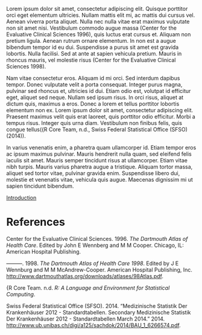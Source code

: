 
<!-- see https://rmarkdown.rstudio.com/authoring_bibliographies_and_citations.html for citation details -->

Lorem ipsum dolor sit amet, consectetur adipiscing elit. Quisque
porttitor orci eget elementum ultricies. Nullam mattis elit mi, ac
mattis dui cursus vel. Aenean viverra porta aliquet. Nulla nec nulla
vitae erat maximus vulputate non sit amet nisi. Vestibulum commodo augue
massa (Center for the Evaluative Clinical Sciences 1996), quis luctus
erat cursus et. Aliquam non pretium ligula. Aenean rutrum ornare
elementum. In non est a augue bibendum tempor id eu dui. Suspendisse a
purus sit amet est gravida lobortis. Nulla facilisi. Sed at ante at
sapien vehicula pretium. Mauris in rhoncus mauris, vel molestie risus
(Center for the Evaluative Clinical Sciences 1998).

Nam vitae consectetur eros. Aliquam id mi orci. Sed interdum dapibus
tempor. Donec vulputate velit a porta consequat. Integer purus magna,
pulvinar sed rhoncus et, ultricies id dui. Etiam odio est, volutpat id
efficitur eget, aliquet sed neque. Nullam sed ipsum risus. In orci
risus, aliquet at dictum quis, maximus a eros. Donec a lorem et tellus
porttitor lobortis elementum non ex. Lorem ipsum dolor sit amet,
consectetur adipiscing elit. Praesent maximus velit quis erat laoreet,
quis porttitor odio efficitur. Morbi a tempus risus. Integer quis urna
diam. Vestibulum non finibus felis, quis congue tellus({R Core Team,
n.d., Swiss Federal Statistical Office (SFSO) (2014)).

In varius venenatis enim, a pharetra quam ullamcorper id. Etiam tempor
eros ac ipsum maximus pulvinar. Mauris hendrerit nulla quam, sed
eleifend felis iaculis sit amet. Mauris semper tincidunt risus at
ullamcorper. Etiam vitae nibh turpis. Mauris varius pharetra augue a
tristique. Aliquam tortor massa, aliquet sed tortor vitae, pulvinar
gravida enim. Suspendisse libero dui, molestie et venenatis vitae,
vehicula quis augue. Maecenas dignissim mi ut sapien tincidunt bibendum.

[Introduction](md/intro)

# References

<div id="refs" class="references">

<div id="ref-wennberg19961996">

Center for the Evaluative Clinical Sciences. 1996. *The Dartmouth Atlas
of Health Care*. Edited by John E Wennberg and M M Cooper. Chicago, IL:
American Hospital Publishing.

</div>

<div id="ref-cecs1998">

———. 1998. *The Dartmouth Atlas of Health Care 1998*. Edited by J E
Wennburg and M M McAndrew-Cooper. American Hospital Publishing, Inc.
<http://www.dartmouthatlas.org/downloads/atlases/98Atlas.pdf>.

</div>

<div id="ref-r2016">

{R Core Team. n.d. *R: A Language and Environment for Statistical
Computing*.

</div>

<div id="ref-sfso2014">

Swiss Federal Statistical Office (SFSO). 2014. “Medizinische Statistik
Der Krankenhäuser 2012 - Standardtabellen. Secondary Medizinische
Statistik Der Krankenhäuser 2012 - Standardtabellen March 2014.” 2014.
<http://www.ub.unibas.ch/digi/a125/sachdok/2014/BAU_1_6266574.pdf>.

</div>

</div>
